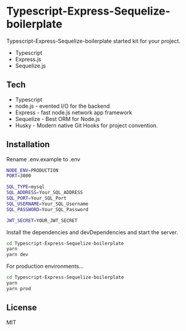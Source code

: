 # Typescript-Express-Sequelize-boilerplate

Typescript-Express-Sequelize-boilerplate started kit for your project.

- Typescript
- Express.js
- Sequelize.js

## Tech

- Typescript
- node.js - evented I/O for the backend
- Express - fast node.js network app framework
- Sequelize - Best ORM for Node.js
- Husky - Modern native Git Hooks for project convention.

## Installation

Rename .env.example to .env
```sh
NODE_ENV=PRODUCTION
PORT=3000

SQL_TYPE=mysql
SQL_ADDRESS=Your_SQL_ADDRESS
SQL_PORT=Your_SQL_Port
SQL_USERNAME=Your_SQL_Username
SQL_PASSWORD=Your_SQL_Password

JWT_SECRET=YOUR_JWT_SECRET
```

Install the dependencies and devDependencies and start the server.

```sh
cd Typescript-Express-Sequelize-boilerplate
yarn
yarn dev
```

For production environments...

```sh
cd Typescript-Express-Sequelize-boilerplate
yarn
yarn prod
```

## License

MIT

